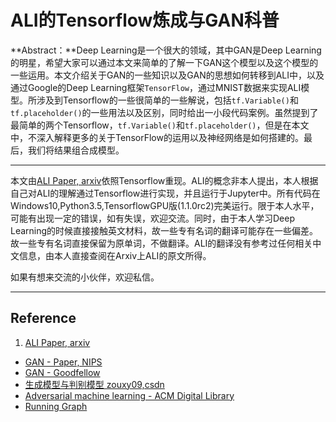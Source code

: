 # ALI的Tensorflow炼成与GAN科普

**Abstract：**Deep Learning是一个很大的领域，其中GAN是Deep Learning的明星，希望大家可以通过本文来简单的了解一下GAN这个模型以及这个模型的一些运用。本文介绍关于GAN的一些知识以及GAN的思想如何转移到ALI中，以及通过Google的Deep Learning框架`TensorFlow`，通过MNIST数据来实现ALI模型。所涉及到Tensorflow的一些很简单的一些解说，包括`tf.Variable()`和`tf.placeholder()`的一些用法以及区别，同时给出一小段代码案例。虽然提到了最简单的两个Tensorflow，`tf.Variable()`和`tf.placeholder()`，但是在本文中，不深入解释更多的关于TensorFlow的运用以及神经网络是如何搭建的。最后，我们将结果组合成模型。

-----------------

本文由[ALI Paper, arxiv](https://arxiv.org/abs/1606.00704)依照Tensorflow重现。ALI的概念非本人提出，本人根据自己对ALI的理解通过Tensorflow进行实现，并且运行于Jupyter中。所有代码在Windows10,Python3.5,TensorflowGPU版(1.1.0rc2)完美运行。限于本人水平，可能有出现一定的错误，如有失误，欢迎交流。同时，由于本人学习Deep Learning的时候直接接触英文材料，故一些专有名词的翻译可能存在一些偏差。故一些专有名词直接保留为原单词，不做翻译。ALI的翻译没有参考过任何相关中文信息，由本人直接查阅在Arxiv上ALI的原文所得。

如果有想来交流的小伙伴，欢迎私信。

-----------------
## Reference

1. [ALI Paper, arxiv](https://arxiv.org/abs/1606.00704)
* [GAN - Paper, NIPS](http://papers.nips.cc/paper/5423-generative-adversarial-nets.pdf)
* [GAN - Goodfellow](https://github.com/goodfeli/adversarial)
* [生成模型与判别模型 zouxy09,csdn](http://blog.csdn.net/zouxy09/article/details/8195017)
* [Adversarial machine learning - ACM Digital Library](https://dl.acm.org/citation.cfm?id=2046692)
* [Running Graph](https://www.tensorflow.org/api_guides/python/client)